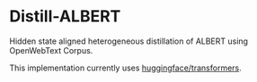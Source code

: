 # Distill-ALBERT

Hidden state aligned heterogeneous distillation of ALBERT using OpenWebText Corpus.

This implementation currently uses [huggingface/transformers](https://github.com/huggingface/transformers).
